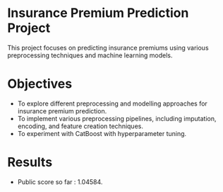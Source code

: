 # Insurance Premium Prediction Project
This project focuses on predicting insurance premiums using various preprocessing techniques and machine learning models. 

# Objectives 
- To explore different preprocessing and modelling approaches for insurance premium prediction.
- To implement various preprocessing pipelines, including imputation, encoding, and feature creation techniques.
- To experiment with CatBoost with hyperparameter tuning.

# Results 
- Public score so far : 1.04584.
